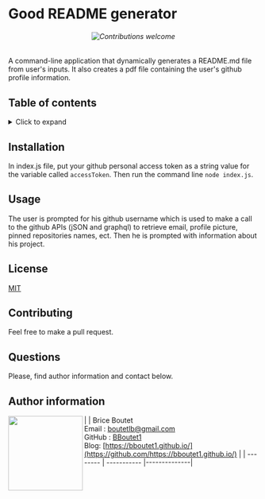 
# Good README generator

###### <p align="center">![Contributions welcome](https://img.shields.io/badge/contributions-welcome-orange.svg)</p>

A command-line application that dynamically generates a README.md file from user's inputs. It also creates a pdf file containing the user's github profile information.

## Table of contents

<!-- ⛔️ MD-MAGIC-EXAMPLE:START (TOC:collapse=true&collapseText=Click to expand) -->
<details>
<summary>Click to expand</summary>

* [Installation](#installation)
* [Usage](#usage)
* [Licence](#licence)
* [Contributing](#contributing)
* [Questiions](#questions)
* [Author information](#author-information)

</details>
<!-- ⛔️ MD-MAGIC-EXAMPLE:END -->

## Installation

In index.js file, put your github personal access token as a string value for the variable called `accessToken`. Then run the command line `node index.js`.

## Usage

The user is prompted for his github username which is used to make a call to the github APIs (jSON and graphql) to retrieve email, profile picture, pinned repositories names, ect. Then he is prompted with information about his project.

## License

[MIT](https://choosealicense.com/licenses/mit)

## Contributing

Feel free to make a pull request.

## Questions

Please, find author information and contact below.

## Author information

| <img align="left" width="150" height="auto" margin="10"  src="https://avatars3.githubusercontent.com/u/59809722?v=4"> |  Brice Boutet <br/>  Email : [boutetlb@gmail.com](boutetlb@gmail.com)<br/> GitHub : [BBoutet1](https://github.com/bboutet1)<br> Blog:  [https://bboutet1.github.io/](https://github.com/https://bboutet1.github.io/) |
| -------- | ----------- |--------------|
